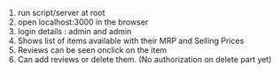 1) run script/server at root
2) open localhost:3000 in the browser
3) login details : admin and admin
4) Shows list of items available with their MRP and Selling Prices
5) Reviews can be seen onclick on the item
6) Can add reviews or delete them. (No authorization on delete part yet)
